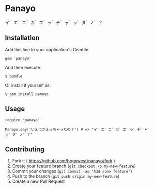 # Panayo

イ゛エ゛ニ゛カ゛エ゛ッ゛チ゛ャ゛ッ゛タ゛ノ゛？

## Installation

Add this line to your application's Gemfile:

    gem 'panayo'

And then execute:

    $ bundle

Or install it yourself as:

    $ gem install panayo

## Usage

    require 'panayo'

    Panayo.say('いえにかえっちゃったの？') # => "イ゛エ゛ニ゛カ゛エ゛ッ゛チ゛ャ゛ッ゛タ゛ノ゛？"

## Contributing

1. Fork it ( https://github.com/hogewest/panayo/fork )
2. Create your feature branch (`git checkout -b my-new-feature`)
3. Commit your changes (`git commit -am 'Add some feature'`)
4. Push to the branch (`git push origin my-new-feature`)
5. Create a new Pull Request
